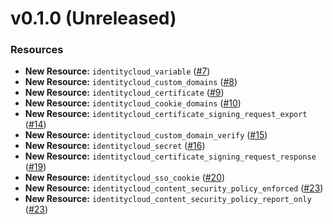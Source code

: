 # v0.1.0 (Unreleased)
### Resources
* **New Resource:** `identitycloud_variable` ([#7](https://github.com/pingidentity/terraform-provider-pingfederate/pull/7))
* **New Resource:** `identitycloud_custom_domains` ([#8](https://github.com/pingidentity/terraform-provider-pingfederate/pull/8))
* **New Resource:** `identitycloud_certificate` ([#9](https://github.com/pingidentity/terraform-provider-pingfederate/pull/9))
* **New Resource:** `identitycloud_cookie_domains` ([#10](https://github.com/pingidentity/terraform-provider-pingfederate/pull/10))
* **New Resource:** `identitycloud_certificate_signing_request_export` ([#14](https://github.com/pingidentity/terraform-provider-pingfederate/pull/14))
* **New Resource:** `identitycloud_custom_domain_verify` ([#15](https://github.com/pingidentity/terraform-provider-pingfederate/pull/15))
* **New Resource:** `identitycloud_secret` ([#16](https://github.com/pingidentity/terraform-provider-pingfederate/pull/16))
* **New Resource:** `identitycloud_certificate_signing_request_response` ([#19](https://github.com/pingidentity/terraform-provider-pingfederate/pull/19))
* **New Resource:** `identitycloud_sso_cookie` ([#20](https://github.com/pingidentity/terraform-provider-pingfederate/pull/20))
* **New Resource:** `identitycloud_content_security_policy_enforced` ([#23](https://github.com/pingidentity/terraform-provider-pingfederate/pull/23))
* **New Resource:** `identitycloud_content_security_policy_report_only` ([#23](https://github.com/pingidentity/terraform-provider-pingfederate/pull/23))

